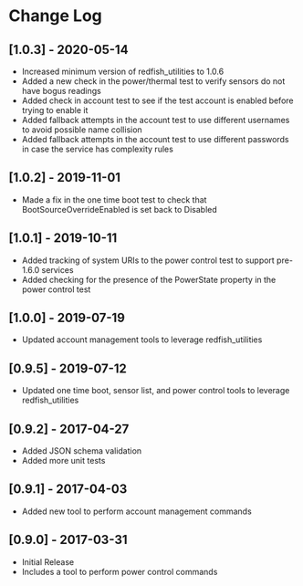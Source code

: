 # Change Log

## [1.0.3] - 2020-05-14
- Increased minimum version of redfish_utilities to 1.0.6
- Added a new check in the power/thermal test to verify sensors do not have bogus readings
- Added check in account test to see if the test account is enabled before trying to enable it
- Added fallback attempts in the account test to use different usernames to avoid possible name collision
- Added fallback attempts in the account test to use different passwords in case the service has complexity rules

## [1.0.2] - 2019-11-01
- Made a fix in the one time boot test to check that BootSourceOverrideEnabled is set back to Disabled

## [1.0.1] - 2019-10-11
- Added tracking of system URIs to the power control test to support pre-1.6.0 services
- Added checking for the presence of the PowerState property in the power control test

## [1.0.0] - 2019-07-19
- Updated account management tools to leverage redfish_utilities

## [0.9.5] - 2019-07-12
- Updated one time boot, sensor list, and power control tools to leverage redfish_utilities

## [0.9.2] - 2017-04-27
- Added JSON schema validation
- Added more unit tests

## [0.9.1] - 2017-04-03
- Added new tool to perform account management commands

## [0.9.0] - 2017-03-31
- Initial Release
- Includes a tool to perform power control commands
